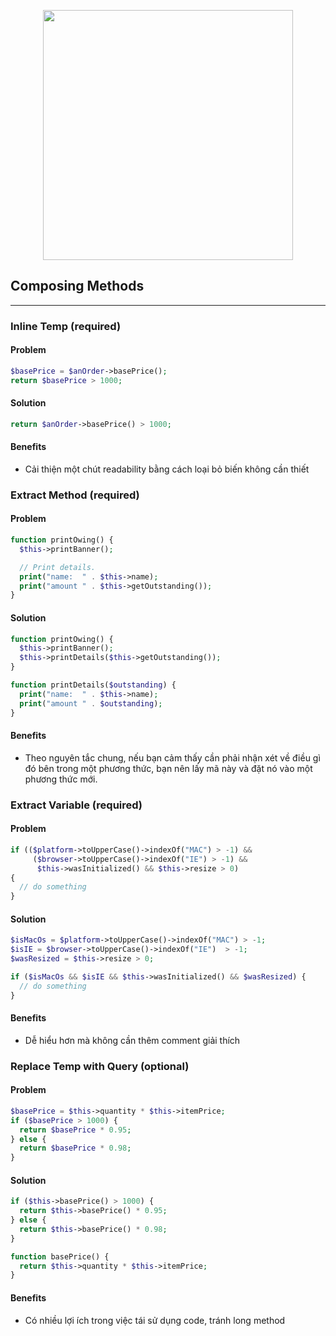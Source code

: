 <p align="center">
<img src="https://camo.githubusercontent.com/1aa36dda4e9827443f9f6d5e80ef93472f81a3ff8044bedc7b27952bd0e58f0f/687474703a2f2f692e696d6775722e636f6d2f494d544e3563792e706e67" width="400">
</p>

## Composing Methods

---

### Inline Temp (required)

#### Problem

```php
$basePrice = $anOrder->basePrice();
return $basePrice > 1000;
```

#### Solution

```php
return $anOrder->basePrice() > 1000;
```

#### Benefits

- Cải thiện một chút readability bằng cách loại bỏ biến không cần thiết

### Extract Method (required)

#### Problem

```php
function printOwing() {
  $this->printBanner();

  // Print details.
  print("name:  " . $this->name);
  print("amount " . $this->getOutstanding());
}
```

#### Solution

```php
function printOwing() {
  $this->printBanner();
  $this->printDetails($this->getOutstanding());
}

function printDetails($outstanding) {
  print("name:  " . $this->name);
  print("amount " . $outstanding);
}
```

#### Benefits

- Theo nguyên tắc chung, nếu bạn cảm thấy cần phải nhận xét về điều gì đó bên trong một phương thức, bạn nên lấy mã này và đặt nó vào một phương thức mới.

### Extract Variable (required)

#### Problem

```php
if (($platform->toUpperCase()->indexOf("MAC") > -1) &&
     ($browser->toUpperCase()->indexOf("IE") > -1) &&
      $this->wasInitialized() && $this->resize > 0)
{
  // do something
}
```

#### Solution

```php
$isMacOs = $platform->toUpperCase()->indexOf("MAC") > -1;
$isIE = $browser->toUpperCase()->indexOf("IE")  > -1;
$wasResized = $this->resize > 0;

if ($isMacOs && $isIE && $this->wasInitialized() && $wasResized) {
  // do something
}
```

#### Benefits

- Dễ hiểu hơn mà không cần thêm comment giải thích

### Replace Temp with Query (optional)

#### Problem

```php
$basePrice = $this->quantity * $this->itemPrice;
if ($basePrice > 1000) {
  return $basePrice * 0.95;
} else {
  return $basePrice * 0.98;
}
```

#### Solution

```php
if ($this->basePrice() > 1000) {
  return $this->basePrice() * 0.95;
} else {
  return $this->basePrice() * 0.98;
}

function basePrice() {
  return $this->quantity * $this->itemPrice;
}
```

#### Benefits

- Có nhiều lợi ích trong việc tái sử dụng code, tránh long method 